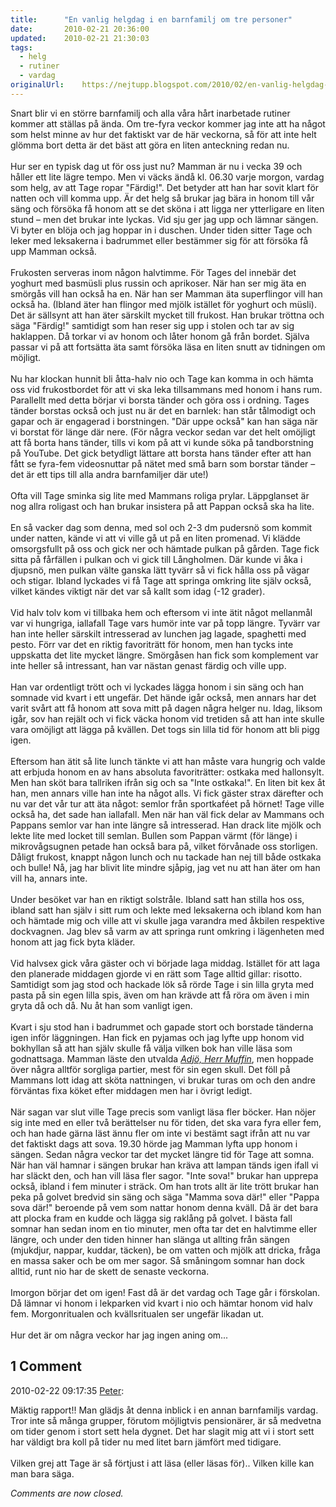 ```yaml
---
title:		"En vanlig helgdag i en barnfamilj om tre personer"
date:		2010-02-21 20:36:00
updated:	2010-02-21 21:30:03
tags: 
  - helg
  - rutiner
  - vardag	
originalUrl:	https://nejtupp.blogspot.com/2010/02/en-vanlig-helgdag-i-en-barnfamilj-om.html
---
```


Snart blir vi en större barnfamilj och alla våra hårt inarbetade rutiner kommer att ställas på ända. Om tre-fyra veckor kommer jag inte att ha något som helst minne av hur det faktiskt var de här veckorna, så för att inte helt glömma bort detta är det bäst att göra en liten anteckning redan nu.<br><br>Hur ser en typisk dag ut för oss just nu? Mamman är nu i vecka 39 och håller ett lite lägre tempo. Men vi väcks ändå kl. 06.30 varje morgon, vardag som helg, av att Tage ropar "Färdig!". Det betyder att han har sovit klart för natten och vill komma upp. Är det helg så brukar jag bära in honom till vår säng och försöka få honom att se det sköna i att ligga ner ytterligare en liten stund – men det brukar inte lyckas. Vid sju ger jag upp och lämnar sängen. Vi byter en blöja och jag hoppar in i duschen. Under tiden sitter Tage och leker med leksakerna i badrummet eller bestämmer sig för att försöka få upp Mamman också.<br><br>Frukosten serveras inom någon halvtimme. För Tages del innebär det yoghurt med basmüsli plus russin och aprikoser. När han ser mig äta en smörgås vill han också ha en. När han ser Mamman äta superflingor vill han också ha. (Ibland äter han flingor med mjölk istället för yoghurt och müsli). Det är sällsynt att han äter särskilt mycket till frukost. Han brukar tröttna och säga "Färdig!" samtidigt som han reser sig upp i stolen och tar av sig haklappen. Då torkar vi av honom och låter honom gå från bordet. Själva passar vi på att fortsätta äta samt försöka läsa en liten snutt av tidningen om möjligt.<br><br>Nu har klockan hunnit bli åtta-halv nio och Tage kan komma in och hämta oss vid frukostbordet för att vi ska leka tillsammans med honom i hans rum. Parallellt med detta börjar vi borsta tänder och göra oss i ordning. Tages tänder borstas också och just nu är det en barnlek: han står tålmodigt och gapar och är engagerad i borstningen. "Där uppe också" kan han säga när vi borstat för länge där nere. (För några veckor sedan var det helt omöjligt att få borta hans tänder, tills vi kom på att vi kunde söka på tandborstning på YouTube. Det gick betydligt lättare att borsta hans tänder efter att han fått se fyra-fem videosnuttar på nätet med små barn som borstar tänder – det är ett tips till alla andra barnfamiljer där ute!)<br><br>Ofta vill Tage sminka sig lite med Mammans roliga prylar. Läppglanset är nog allra roligast och han brukar insistera på att Pappan också ska ha lite.<br><br>En så vacker dag som denna, med sol och 2-3 dm pudersnö som kommit under natten, kände vi att vi ville gå ut på en liten promenad. Vi klädde omsorgsfullt på oss och gick ner och hämtade pulkan på gården. Tage fick sitta på fårfällen i pulkan och vi gick till Långholmen. Där kunde vi åka i djupsnö, men pulkan välte ganska lätt tyvärr så vi fick hålla oss på vägar och stigar. Ibland lyckades vi få Tage att springa omkring lite själv också, vilket kändes viktigt när det var så kallt som idag (-12 grader).<br><br>Vid halv tolv kom vi tillbaka hem och eftersom vi inte ätit något mellanmål var vi hungriga, iallafall Tage vars humör inte var på topp längre. Tyvärr var han inte heller särskilt intresserad av lunchen jag lagade, spaghetti med pesto. Förr var det en riktig favoriträtt för honom, men han tycks inte uppskatta det lite mycket längre. Smörgåsen han fick som komplement var inte heller så intressant, han var nästan genast färdig och ville upp.<br><br>Han var ordentligt trött och vi lyckades lägga honom i sin säng och han somnade vid kvart i ett ungefär. Det hände igår också, men annars har det varit svårt att få honom att sova mitt på dagen några helger nu. Idag, liksom igår, sov han rejält och vi fick väcka honom vid tretiden så att han inte skulle vara omöjligt att lägga på kvällen. Det togs sin lilla tid för honom att bli pigg igen.<br><br>Eftersom han ätit så lite lunch tänkte vi att han måste vara hungrig och valde att erbjuda honom en av hans absoluta favoriträtter: ostkaka med hallonsylt. Men han sköt bara tallriken ifrån sig och sa "Inte ostkaka!". En liten bit kex åt han, men annars ville han inte ha något alls. Vi fick gäster strax därefter och nu var det vår tur att äta något: semlor från sportkaféet på hörnet! Tage ville också ha, det sade han iallafall. Men när han väl fick delar av Mammans och Pappans semlor var han inte längre så intresserad. Han drack lite mjölk och lekte lite med locket till semlan. Bullen som Pappan värmt (för länge) i mikrovågsugnen petade han också bara på, vilket förvånade oss storligen. Dåligt frukost, knappt någon lunch och nu tackade han nej till både ostkaka och bulle! Nå, jag har blivit lite mindre sjåpig, jag vet nu att han äter om han vill ha, annars inte.<br><br>Under besöket var han en riktigt solstråle. Ibland satt han stilla hos oss, ibland satt han själv i sitt rum och lekte med leksakerna och ibland kom han och hämtade mig och ville att vi skulle jaga varandra med åkbilen respektive dockvagnen. Jag blev så varm av att springa runt omkring i lägenheten med honom att jag fick byta kläder.<br><br>Vid halvsex gick våra gäster och vi började laga middag. Istället för att laga den planerade middagen gjorde vi en rätt som Tage alltid gillar: risotto. Samtidigt som jag stod och hackade lök så rörde Tage i sin lilla gryta med pasta på sin egen lilla spis, även om han krävde att få röra om även i min gryta då och då. Nu åt han som vanligt igen.<br><br>Kvart i sju stod han i badrummet och gapade stort och borstade tänderna igen inför läggningen. Han fick en pyjamas och jag lyfte upp honom vid bokhyllan så att han själv skulle få välja vilken bok han ville läsa som godnattsaga. Mamman läste den utvalda <a href="http://www.adlibris.com/se/product.aspx?isbn=9163822016"><span style="font-style: italic;">Adjö, Herr Muffin</span></a>, men hoppade över några alltför sorgliga partier, mest för sin egen skull. Det föll på Mammans lott idag att sköta nattningen, vi brukar turas om och den andre förväntas fixa köket efter middagen men har i övrigt ledigt.<br><br>När sagan var slut ville Tage precis som vanligt läsa fler böcker. Han nöjer sig inte med en eller två berättelser nu för tiden, det ska vara fyra eller fem, och han hade gärna läst ännu fler om inte vi bestämt sagt ifrån att nu var det faktiskt dags att sova. 19.30 hörde jag Mamman lyfta upp honom i sängen. Sedan några veckor tar det mycket längre tid för Tage att somna. När han väl hamnar i sängen brukar han kräva att lampan tänds igen ifall vi har släckt den, och han vill läsa fler sagor. "Inte sova!" brukar han upprepa också, ibland i fem minuter i sträck. Om han trots allt är lite trött brukar han peka på golvet bredvid sin säng och säga "Mamma sova där!" eller "Pappa sova där!" beroende på vem som nattar honom denna kväll. Då är det bara att plocka fram en kudde och lägga sig raklång på golvet. I bästa fall somnar han sedan inom en tio minuter, men ofta tar det en halvtimme eller längre, och under den tiden hinner han slänga ut allting från sängen (mjukdjur, nappar, kuddar, täcken), be om vatten och mjölk att dricka, fråga en massa saker och be om mer sagor. Så småningom somnar han dock alltid, runt nio har de skett de senaste veckorna.<br><br>Imorgon börjar det om igen! Fast då är det vardag och Tage går i förskolan. Då lämnar vi honom i lekparken vid kvart i nio och hämtar honom vid halv fem. Morgonritualen och kvällsritualen ser ungefär likadan ut.<br><br>Hur det är om några veckor har jag ingen aning om...

<div class="comments">
	<div class="comments-header"><h2>1 Comment</h2></div>
	<div class="comments-body">
			<div class="comment" id="comment-8008243871962969061">
				<p class="comment-header">
					<date datetime="2010-02-22T09:17:35.157+01:00">2010-02-22 09:17:35</date> 
					<a href="undefined" rel="nofollow">Peter</a>:
				</p>
				<div class="comment-content"><p>Mäktig rapport!! Man glädjs åt denna inblick i en annan barnfamiljs vardag. Tror inte så många grupper, förutom möjligtvis pensionärer, är så medvetna om tider genom i stort sett hela dygnet. Det har slagit mig att vi i stort sett har väldigt bra koll på tider nu med litet barn jämfört med tidigare.<br /><br />Vilken grej att Tage är så förtjust i att läsa (eller läsas för).. Vilken kille kan man bara säga.</p></div>
				<div class="comment-footer"></div>
			</div></div>
	<p class="comments-footer"><em>Comments are now closed.</em></p>
</div>